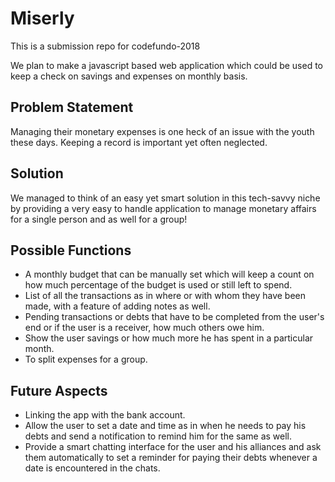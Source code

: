 # Miserly
This is a submission repo for codefundo-2018

We plan to make a javascript based web application which could be used to keep a check on savings and expenses on monthly basis.
## Problem Statement
Managing their monetary expenses is one heck of an issue with the youth these days. Keeping a record is important yet often neglected.
## Solution
We managed to think of an easy yet smart solution in this tech-savvy niche by providing a very easy to handle application to manage monetary affairs for a single person and as well for a group!
## Possible Functions
* A monthly budget that can be manually set which will keep a count on how much percentage of the budget is used or still left to spend.
* List of all the transactions as in where or with whom they have been made, with a feature of adding notes as well.
* Pending transactions or debts that have to be completed from the user's end or if the user is a receiver, how much others owe him.
* Show the user savings or how much more he has spent in a particular month.
* To split expenses for a group.
## Future Aspects
* Linking the app with the bank account.
* Allow the user to set a date and time as in when he needs to pay his debts and send a notification to remind him for the same as well.
* Provide a smart chatting interface for the user and his alliances and ask them automatically to set a reminder for paying their debts       whenever a date is encountered in the chats.
